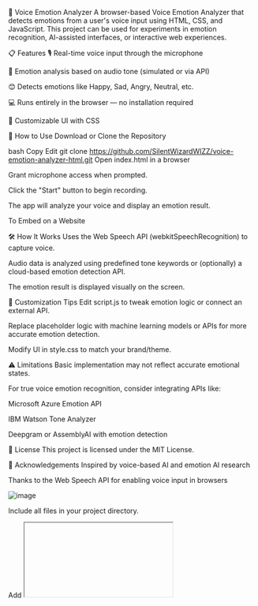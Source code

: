 🎤 Voice Emotion Analyzer
A browser-based Voice Emotion Analyzer that detects emotions from a user's voice input using HTML, CSS, and JavaScript. This project can be used for experiments in emotion recognition, AI-assisted interfaces, or interactive web experiences.

📋 Features
🎙️ Real-time voice input through the microphone

🧠 Emotion analysis based on audio tone (simulated or via API)

😊 Detects emotions like Happy, Sad, Angry, Neutral, etc.

💻 Runs entirely in the browser — no installation required

🎨 Customizable UI with CSS

🚀 How to Use
Download or Clone the Repository

bash
Copy
Edit
git clone https://github.com/SilentWizardWIZZ/voice-emotion-analyzer-html.git
Open index.html in a browser

Grant microphone access when prompted.

Click the "Start" button to begin recording.

The app will analyze your voice and display an emotion result.

To Embed on a Website


🛠️ How It Works
Uses the Web Speech API (webkitSpeechRecognition) to capture voice.

Audio data is analyzed using predefined tone keywords or (optionally) a cloud-based emotion detection API.

The emotion result is displayed visually on the screen.

🔧 Customization Tips
Edit script.js to tweak emotion logic or connect an external API.

Replace placeholder logic with machine learning models or APIs for more accurate emotion detection.

Modify UI in style.css to match your brand/theme.

⚠️ Limitations
Basic implementation may not reflect accurate emotional states.

For true voice emotion recognition, consider integrating APIs like:

Microsoft Azure Emotion API

IBM Watson Tone Analyzer

Deepgram or AssemblyAI with emotion detection

📄 License
This project is licensed under the MIT License.

🙌 Acknowledgements
Inspired by voice-based AI and emotion AI research

Thanks to the Web Speech API for enabling voice input in browsers

![image](https://github.com/user-attachments/assets/ff8c8c9a-080d-40bf-9fac-26bebd5e8cb8)


Include all files in your project directory.

Add <iframe> or chatbot-style popup to launch it.


